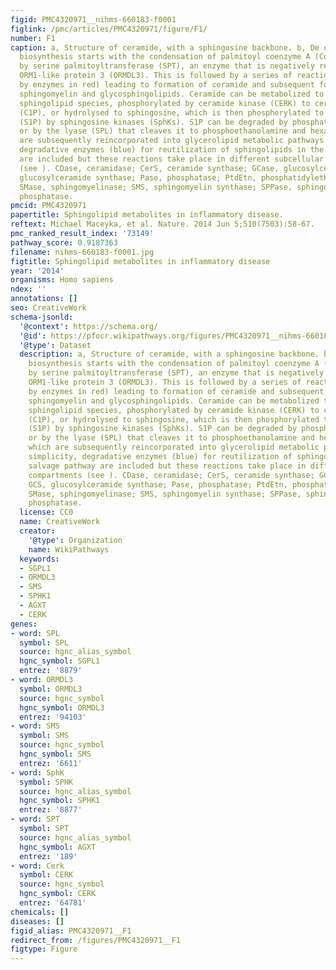 ```yaml
---
figid: PMC4320971__nihms-660183-f0001
figlink: /pmc/articles/PMC4320971/figure/F1/
number: F1
caption: a, Structure of ceramide, with a sphingosine backbone. b, De novo sphingolipid
  biosynthesis starts with the condensation of palmitoyl coenzyme A (CoA) and serine
  by serine palmitoyltransferase (SPT), an enzyme that is negatively regulated by
  ORM1-like protein 3 (ORMDL3). This is followed by a series of reactions (catalysed
  by enzymes in red) leading to formation of ceramide and subsequent formation of
  sphingomyelin and glycosphingolipids. Ceramide can be metabolized to other bioactive
  sphingolipid species, phosphorylated by ceramide kinase (CERK) to ceramide-1-phosphate
  (C1P), or hydrolysed to sphingosine, which is then phosphorylated to sphingosine-1-phosphate
  (S1P) by sphingosine kinases (SphKs). S1P can be degraded by phosphatases to sphingosine
  or by the lyase (SPL) that cleaves it to phosphoethanolamine and hexadecenal, which
  are subsequently reincorporated into glycerolipid metabolic pathways. For simplicity,
  degradative enzymes (blue) for reutilization of sphingolipids in the salvage pathway
  are included but these reactions take place in different subcellular compartments
  (see ). CDase, ceramidase; CerS, ceramide synthase; GCase, glucosylceramidase; GCS,
  glucosylceramide synthase; Pase, phosphatase; PtdEtn, phosphatidylethanolamine;
  SMase, sphingomyelinase; SMS, sphingomyelin synthase; SPPase, sphingosine phosphate
  phosphatase.
pmcid: PMC4320971
papertitle: Sphingolipid metabolites in inflammatory disease.
reftext: Michael Maceyka, et al. Nature. 2014 Jun 5;510(7503):58-67.
pmc_ranked_result_index: '73149'
pathway_score: 0.9187363
filename: nihms-660183-f0001.jpg
figtitle: Sphingolipid metabolites in inflammatory disease
year: '2014'
organisms: Homo sapiens
ndex: ''
annotations: []
seo: CreativeWork
schema-jsonld:
  '@context': https://schema.org/
  '@id': https://pfocr.wikipathways.org/figures/PMC4320971__nihms-660183-f0001.html
  '@type': Dataset
  description: a, Structure of ceramide, with a sphingosine backbone. b, De novo sphingolipid
    biosynthesis starts with the condensation of palmitoyl coenzyme A (CoA) and serine
    by serine palmitoyltransferase (SPT), an enzyme that is negatively regulated by
    ORM1-like protein 3 (ORMDL3). This is followed by a series of reactions (catalysed
    by enzymes in red) leading to formation of ceramide and subsequent formation of
    sphingomyelin and glycosphingolipids. Ceramide can be metabolized to other bioactive
    sphingolipid species, phosphorylated by ceramide kinase (CERK) to ceramide-1-phosphate
    (C1P), or hydrolysed to sphingosine, which is then phosphorylated to sphingosine-1-phosphate
    (S1P) by sphingosine kinases (SphKs). S1P can be degraded by phosphatases to sphingosine
    or by the lyase (SPL) that cleaves it to phosphoethanolamine and hexadecenal,
    which are subsequently reincorporated into glycerolipid metabolic pathways. For
    simplicity, degradative enzymes (blue) for reutilization of sphingolipids in the
    salvage pathway are included but these reactions take place in different subcellular
    compartments (see ). CDase, ceramidase; CerS, ceramide synthase; GCase, glucosylceramidase;
    GCS, glucosylceramide synthase; Pase, phosphatase; PtdEtn, phosphatidylethanolamine;
    SMase, sphingomyelinase; SMS, sphingomyelin synthase; SPPase, sphingosine phosphate
    phosphatase.
  license: CC0
  name: CreativeWork
  creator:
    '@type': Organization
    name: WikiPathways
  keywords:
  - SGPL1
  - ORMDL3
  - SMS
  - SPHK1
  - AGXT
  - CERK
genes:
- word: SPL
  symbol: SPL
  source: hgnc_alias_symbol
  hgnc_symbol: SGPL1
  entrez: '8879'
- word: ORMDL3
  symbol: ORMDL3
  source: hgnc_symbol
  hgnc_symbol: ORMDL3
  entrez: '94103'
- word: SMS
  symbol: SMS
  source: hgnc_symbol
  hgnc_symbol: SMS
  entrez: '6611'
- word: SphK
  symbol: SPHK
  source: hgnc_alias_symbol
  hgnc_symbol: SPHK1
  entrez: '8877'
- word: SPT
  symbol: SPT
  source: hgnc_alias_symbol
  hgnc_symbol: AGXT
  entrez: '189'
- word: Cerk
  symbol: CERK
  source: hgnc_symbol
  hgnc_symbol: CERK
  entrez: '64781'
chemicals: []
diseases: []
figid_alias: PMC4320971__F1
redirect_from: /figures/PMC4320971__F1
figtype: Figure
---
```

